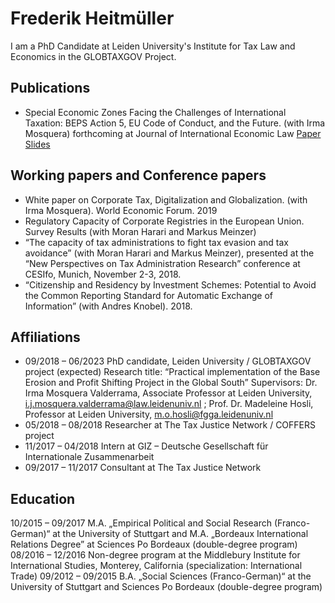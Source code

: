 # Frederik Heitmüller

I am a PhD Candidate at Leiden University's Institute for Tax Law and Economics in the GLOBTAXGOV Project. 

## Publications

- Special Economic Zones Facing the Challenges of International Taxation: BEPS Action 5, EU Code of Conduct, and the Future. (with Irma Mosquera) forthcoming at Journal of International Economic Law  [Paper](https://doi.org/10.1093/jiel/jgab019)  [Slides](http://globtaxgov.weblog.leidenuniv.nl/files/2020/10/Heitm%C3%BCller_Mosquera_SEZ_taxation.pdf)



## Working papers and Conference papers
-	White paper on Corporate Tax, Digitalization and Globalization. (with Irma Mosquera). World Economic Forum. 2019
-	Regulatory Capacity of Corporate Registries in the European Union. Survey Results (with Moran Harari and Markus Meinzer)
-	“The capacity of tax administrations to fight tax evasion and tax avoidance” (with Moran Harari and Markus Meinzer), presented at the “New Perspectives on Tax Administration Research” conference at CESIfo, Munich, November 2-3, 2018.
-	“Citizenship and Residency by Investment Schemes: Potential to Avoid the Common Reporting Standard for Automatic Exchange of Information” (with Andres Knobel). 2018. 

## Affiliations
- 09/2018 – 06/2023	PhD candidate, Leiden University / GLOBTAXGOV project
(expected)	Research title: “Practical implementation of the Base Erosion and Profit Shifting Project in the Global South”
	Supervisors: Dr. Irma Mosquera Valderrama, Associate Professor at Leiden University, i.j.mosquera.valderrama@law.leidenuniv.nl ; Prof. Dr. Madeleine Hosli, Professor at Leiden University, m.o.hosli@fgga.leidenuniv.nl 
- 05/2018 – 08/2018	Researcher at The Tax Justice Network / COFFERS project
- 11/2017 – 04/2018 	Intern at GIZ – Deutsche Gesellschaft für Internationale Zusammenarbeit
- 09/2017 – 11/2017	Consultant at The Tax Justice Network

## Education
10/2015 – 09/2017 	M.A. „Empirical Political and Social Research (Franco-German)“ at the University of Stuttgart and M.A. „Bordeaux International Relations Degree” at Sciences Po Bordeaux (double-degree program)
08/2016 – 12/2016	Non-degree program at the Middlebury Institute for International Studies, Monterey, California (specialization: International Trade)
09/2012 – 09/2015 	B.A. „Social Sciences (Franco-German)“ at the University of Stuttgart and Sciences Po Bordeaux (double-degree program)

